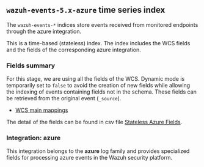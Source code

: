 ## `wazuh-events-5.x-azure` time series index

The `wazuh-events-*` indices store events received from monitored endpoints through the azure integration.

This is a time-based (stateless) index. The index includes the WCS fields and the fields of the corresponding azure integration.

### Fields summary

For this stage, we are using all the fields of the WCS. Dynamic mode is temporarily set to `false` to avoid the creation of new fields while allowing the indexing of events containing fields not in the schema. These fields can be retrieved from the original event (`_source`).

- [WCS main mappings](../../stateless/docs/fields.csv)

The detail of the fields can be found in csv file [Stateless Azure Fields](fields.csv).

### Integration: azure

This integration belongs to the **azure** log family and provides specialized fields for processing azure events in the Wazuh security platform.
